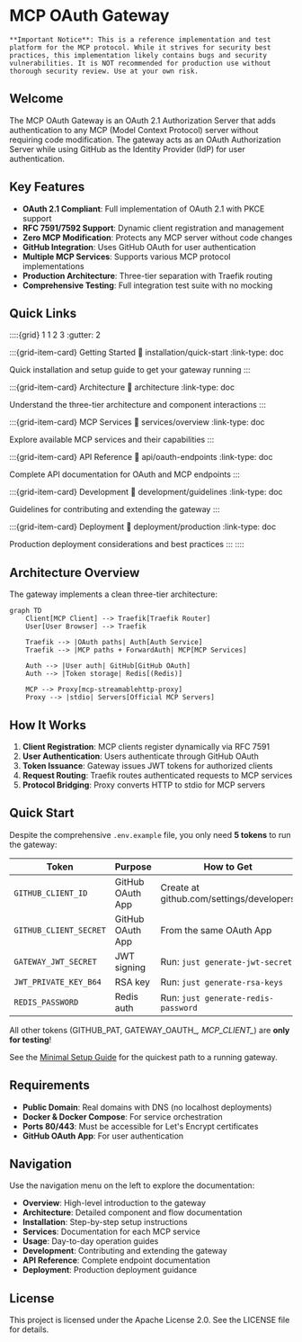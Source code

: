 # MCP OAuth Gateway

```{warning}
**Important Notice**: This is a reference implementation and test platform for the MCP protocol. While it strives for security best practices, this implementation likely contains bugs and security vulnerabilities. It is NOT recommended for production use without thorough security review. Use at your own risk.
```

## Welcome

The MCP OAuth Gateway is an OAuth 2.1 Authorization Server that adds authentication to any MCP (Model Context Protocol) server without requiring code modification. The gateway acts as an OAuth Authorization Server while using GitHub as the Identity Provider (IdP) for user authentication.

## Key Features

- **OAuth 2.1 Compliant**: Full implementation of OAuth 2.1 with PKCE support
- **RFC 7591/7592 Support**: Dynamic client registration and management
- **Zero MCP Modification**: Protects any MCP server without code changes
- **GitHub Integration**: Uses GitHub OAuth for user authentication
- **Multiple MCP Services**: Supports various MCP protocol implementations
- **Production Architecture**: Three-tier separation with Traefik routing
- **Comprehensive Testing**: Full integration test suite with no mocking

## Quick Links

::::{grid} 1 1 2 3
:gutter: 2

:::{grid-item-card} Getting Started
:link: installation/quick-start
:link-type: doc

Quick installation and setup guide to get your gateway running
:::

:::{grid-item-card} Architecture
:link: architecture
:link-type: doc

Understand the three-tier architecture and component interactions
:::

:::{grid-item-card} MCP Services
:link: services/overview
:link-type: doc

Explore available MCP services and their capabilities
:::

:::{grid-item-card} API Reference
:link: api/oauth-endpoints
:link-type: doc

Complete API documentation for OAuth and MCP endpoints
:::

:::{grid-item-card} Development
:link: development/guidelines
:link-type: doc

Guidelines for contributing and extending the gateway
:::

:::{grid-item-card} Deployment
:link: deployment/production
:link-type: doc

Production deployment considerations and best practices
:::
::::

## Architecture Overview

The gateway implements a clean three-tier architecture:

```{mermaid}
graph TD
    Client[MCP Client] --> Traefik[Traefik Router]
    User[User Browser] --> Traefik
    
    Traefik --> |OAuth paths| Auth[Auth Service]
    Traefik --> |MCP paths + ForwardAuth| MCP[MCP Services]
    
    Auth --> |User auth| GitHub[GitHub OAuth]
    Auth --> |Token storage| Redis[(Redis)]
    
    MCP --> Proxy[mcp-streamablehttp-proxy]
    Proxy --> |stdio| Servers[Official MCP Servers]
```

## How It Works

1. **Client Registration**: MCP clients register dynamically via RFC 7591
2. **User Authentication**: Users authenticate through GitHub OAuth
3. **Token Issuance**: Gateway issues JWT tokens for authorized clients
4. **Request Routing**: Traefik routes authenticated requests to MCP services
5. **Protocol Bridging**: Proxy converts HTTP to stdio for MCP servers

## Quick Start

Despite the comprehensive `.env.example` file, you only need **5 tokens** to run the gateway:

| Token | Purpose | How to Get |
|-------|---------|------------|
| `GITHUB_CLIENT_ID` | GitHub OAuth App | Create at github.com/settings/developers |
| `GITHUB_CLIENT_SECRET` | GitHub OAuth App | From the same OAuth App |
| `GATEWAY_JWT_SECRET` | JWT signing | Run: `just generate-jwt-secret` |
| `JWT_PRIVATE_KEY_B64` | RSA key | Run: `just generate-rsa-keys` |
| `REDIS_PASSWORD` | Redis auth | Run: `just generate-redis-password` |

All other tokens (GITHUB_PAT, GATEWAY_OAUTH_*, MCP_CLIENT_*) are **only for testing**!

See the [Minimal Setup Guide](installation/minimal-setup.md) for the quickest path to a running gateway.

## Requirements

- **Public Domain**: Real domains with DNS (no localhost deployments)
- **Docker & Docker Compose**: For service orchestration
- **Ports 80/443**: Must be accessible for Let's Encrypt certificates
- **GitHub OAuth App**: For user authentication

## Navigation

Use the navigation menu on the left to explore the documentation:

- **Overview**: High-level introduction to the gateway
- **Architecture**: Detailed component and flow documentation
- **Installation**: Step-by-step setup instructions
- **Services**: Documentation for each MCP service
- **Usage**: Day-to-day operation guides
- **Development**: Contributing and extending the gateway
- **API Reference**: Complete endpoint documentation
- **Deployment**: Production deployment guidance

## License

This project is licensed under the Apache License 2.0. See the LICENSE file for details.